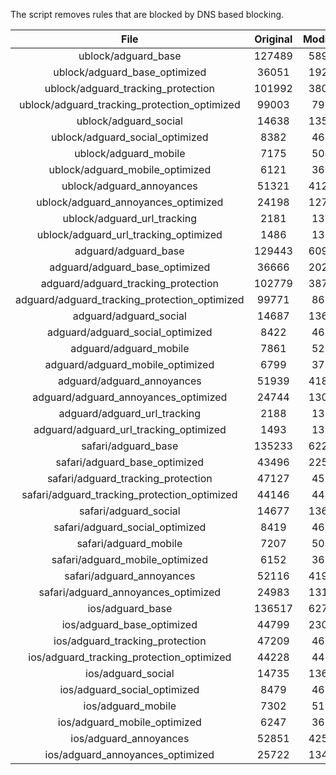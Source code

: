 The script removes rules that are blocked by DNS based blocking.


| File | Original | Modified |
|:----:|:-----:|:-----:|
| ublock/adguard_base | 127489 | 58960 |
| ublock/adguard_base_optimized | 36051 | 19236 |
| ublock/adguard_tracking_protection | 101992 | 38017 |
| ublock/adguard_tracking_protection_optimized | 99003 | 7968 |
| ublock/adguard_social | 14638 | 13578 |
| ublock/adguard_social_optimized | 8382 | 4642 |
| ublock/adguard_mobile | 7175 | 5042 |
| ublock/adguard_mobile_optimized | 6121 | 3606 |
| ublock/adguard_annoyances | 51321 | 41272 |
| ublock/adguard_annoyances_optimized | 24198 | 12780 |
| ublock/adguard_url_tracking | 2181 | 1328 |
| ublock/adguard_url_tracking_optimized | 1486 | 1325 |
| adguard/adguard_base | 129443 | 60983 |
| adguard/adguard_base_optimized | 36666 | 20281 |
| adguard/adguard_tracking_protection | 102779 | 38745 |
| adguard/adguard_tracking_protection_optimized | 99771 | 8680 |
| adguard/adguard_social | 14687 | 13634 |
| adguard/adguard_social_optimized | 8422 | 4686 |
| adguard/adguard_mobile | 7861 | 5222 |
| adguard/adguard_mobile_optimized | 6799 | 3779 |
| adguard/adguard_annoyances | 51939 | 41828 |
| adguard/adguard_annoyances_optimized | 24744 | 13074 |
| adguard/adguard_url_tracking | 2188 | 1335 |
| adguard/adguard_url_tracking_optimized | 1493 | 1332 |
| safari/adguard_base | 135233 | 62229 |
| safari/adguard_base_optimized | 43496 | 22527 |
| safari/adguard_tracking_protection | 47127 | 4599 |
| safari/adguard_tracking_protection_optimized | 44146 | 4455 |
| safari/adguard_social | 14677 | 13618 |
| safari/adguard_social_optimized | 8419 | 4673 |
| safari/adguard_mobile | 7207 | 5078 |
| safari/adguard_mobile_optimized | 6152 | 3636 |
| safari/adguard_annoyances | 52116 | 41928 |
| safari/adguard_annoyances_optimized | 24983 | 13153 |
| ios/adguard_base | 136517 | 62734 |
| ios/adguard_base_optimized | 44799 | 23031 |
| ios/adguard_tracking_protection | 47209 | 4607 |
| ios/adguard_tracking_protection_optimized | 44228 | 4463 |
| ios/adguard_social | 14735 | 13650 |
| ios/adguard_social_optimized | 8479 | 4687 |
| ios/adguard_mobile | 7302 | 5122 |
| ios/adguard_mobile_optimized | 6247 | 3677 |
| ios/adguard_annoyances | 52851 | 42553 |
| ios/adguard_annoyances_optimized | 25722 | 13464 |